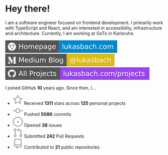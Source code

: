 # Hey there!

I am a software engineer focused on frontend development. I primarily work with TypeScript and React, and am interested in accessibility, infrastructure and architecture. Currently, I am working at GoTo in Karlsruhe.

[![Homepage](./icons/homepage.svg)](https://lukasbach.com)
[![Medium Blog](./icons/medium.svg)](https://medium.com/@lukasbach)
[![My Projects](./icons/projects.svg)](https://lukasbach.com/projects)

I joined GitHub **10** years ago. Since then, I...

- ![](./icons/star.svg) Received **1311** stars across **125** personal projects
- ![](./icons/commit.svg) Pushed **5086** commits
- ![](./icons/issues.svg) Opened **38** issues
- ![](./icons/pr.svg) Submitted **242** Pull Requests
- ![](./icons/repo.svg) Contributed to **21** public repositories
